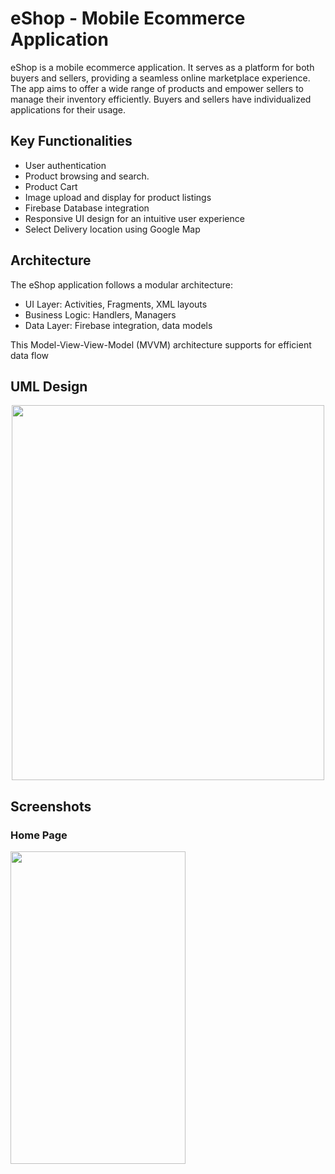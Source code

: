
# eShop - Mobile Ecommerce Application

eShop is a mobile ecommerce application. It serves as a platform for both buyers and sellers, providing a seamless online marketplace experience.  The app aims to offer a wide range of products and empower 
sellers to manage their inventory efficiently.
Buyers and sellers have individualized applications for their 
usage.



## Key Functionalities

- User authentication 
- Product browsing and search.
- Product Cart
- Image upload and display for product listings
- Firebase Database integration 
- Responsive UI design for an intuitive user experience
- Select Delivery location using Google Map


## Architecture

The eShop application follows a modular architecture:
- UI Layer: Activities, Fragments, XML layouts
- Business Logic: Handlers, Managers
- Data Layer: Firebase integration, data models

This Model-View-View-Model (MVVM) architecture supports for efficient data flow
## UML Design
<center><img src="https://github.com/shakith1/eshop_mobile/assets/43404070/15408539-8165-4634-bfa8-3a92e667203e" width="500" height="600"></center>

## Screenshots
### Home Page
<img src="https://github.com/shakith1/eshop_mobile/assets/43404070/8fb5df97-3806-4c00-aa7e-7aa49aa950c3" width="280" height="500">

